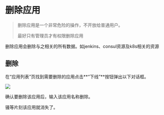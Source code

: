 # 删除应用

> 删除应用是一个非常危险的操作，不开放给普通用户。
>
> 最好只有管理员才有权限删除应用

删除应用会删除与之相关的所有数据。如jenkins、consul资源及k8s相关的资源



## 删除

在“应用列表”页找到需要删除的应用点击**“下线”**按钮弹出以下对话框。

![](http://source.qiniu.cnd.nsini.com/images/2019/08/8a/11/66/20190823-3ea5ed8d8a3763aa6ecc7fd91158acd2.jpeg?imageView2/2/w/1280/interlace/0/q/70)

确认要删除该应用后，输入该应用名称删除。

骚等片刻该应用就消失了。